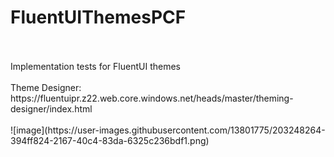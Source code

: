 # FluentUIThemesPCF
<br/>
<br/>
Implementation tests for FluentUI themes
<br/>
<br/>
Theme Designer: https://fluentuipr.z22.web.core.windows.net/heads/master/theming-designer/index.html
<br/>
<br/>
![image](https://user-images.githubusercontent.com/13801775/203248264-394ff824-2167-40c4-83da-6325c236bdf1.png)
<br/>
<br/>

